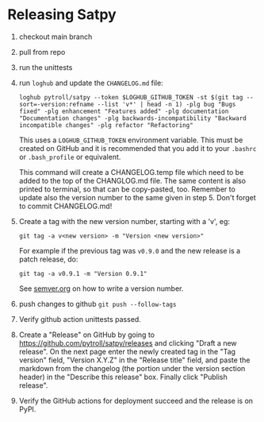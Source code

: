 # Releasing Satpy

1. checkout main branch
2. pull from repo
3. run the unittests
4. run `loghub` and update the `CHANGELOG.md` file:

   ```
   loghub pytroll/satpy --token $LOGHUB_GITHUB_TOKEN -st $(git tag --sort=-version:refname --list 'v*' | head -n 1) -plg bug "Bugs fixed" -plg enhancement "Features added" -plg documentation "Documentation changes" -plg backwards-incompatibility "Backward incompatible changes" -plg refactor "Refactoring"
   ```

   This uses a `LOGHUB_GITHUB_TOKEN` environment variable. This must be created
   on GitHub and it is recommended that you add it to your `.bashrc` or
   `.bash_profile` or equivalent.

   This command will create a CHANGELOG.temp file which need to be added
   to the top of the CHANGLOG.md file.  The same content is also printed
   to terminal, so that can be copy-pasted, too.  Remember to update also
   the version number to the same given in step 5. Don't forget to commit
   CHANGELOG.md!

5. Create a tag with the new version number, starting with a 'v', eg:

   ```
   git tag -a v<new version> -m "Version <new version>"
   ```

   For example if the previous tag was `v0.9.0` and the new release is a
   patch release, do:

   ```
   git tag -a v0.9.1 -m "Version 0.9.1"
   ```

   See [semver.org](http://semver.org/) on how to write a version number.


6. push changes to github `git push --follow-tags`
7. Verify github action unittests passed.
8. Create a "Release" on GitHub by going to
   https://github.com/pytroll/satpy/releases and clicking "Draft a new release".
   On the next page enter the newly created tag in the "Tag version" field,
   "Version X.Y.Z" in the "Release title" field, and paste the markdown from
   the changelog (the portion under the version section header) in the
   "Describe this release" box. Finally click "Publish release".
9. Verify the GitHub actions for deployment succeed and the release is on PyPI.
